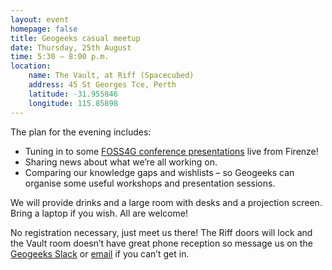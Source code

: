 ```yaml
---
layout: event
homepage: false
title: Geogeeks casual meetup
date: Thursday, 25th August
time: 5:30 – 8:00 p.m.
location:
    name: The Vault, at Riff (Spacecubed)
    address: 45 St Georges Tce, Perth
    latitude: -31.955846
    longitude: 115.85898
---
```

The plan for the evening includes:

* Tuning in to some [FOSS4G conference presentations](https://2022.foss4g.org/schedule_general.php#2022-08-25) live from Firenze!
* Sharing news about what we’re all working on.
* Comparing our knowledge gaps and wishlists – so Geogeeks can organise some useful workshops and presentation sessions.

We will provide drinks and a large room with desks and a projection screen. Bring a laptop if you wish. All are welcome!

No registration necessary, just meet us there! The Riff doors will lock and the Vault room doesn’t have great phone reception
so message us on the [Geogeeks Slack](https://join.slack.com/t/geogeeks/shared_invite/zt-13fnotoqb-YkyMTmvwZEB_nDUis_30hw)
or [email](mailto:geogeeks.perth@gmail.com) if you can’t get in.
